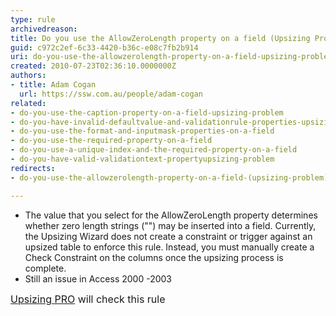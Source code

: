 ```yaml
---
type: rule
archivedreason: 
title: Do you use the AllowZeroLength property on a field (Upsizing Problem)?
guid: c972c2ef-6c33-4420-b36c-e08c7fb2b914
uri: do-you-use-the-allowzerolength-property-on-a-field-upsizing-problem
created: 2010-07-23T02:36:10.0000000Z
authors:
- title: Adam Cogan
  url: https://ssw.com.au/people/adam-cogan
related:
- do-you-use-the-caption-property-on-a-field-upsizing-problem
- do-you-have-invalid-defaultvalue-and-validationrule-properties-upsizing-problem
- do-you-use-the-format-and-inputmask-properties-on-a-field
- do-you-use-the-required-property-on-a-field
- do-you-use-a-unique-index-and-the-required-property-on-a-field
- do-you-have-valid-validationtext-propertyupsizing-problem
redirects:
- do-you-use-the-allowzerolength-property-on-a-field-(upsizing-problem)

---
```




  <ul>
    <li>The value that you select for the AllowZeroLength property determines whether zero length strings (&quot;&quot;) may be inserted into a field. Currently, the Upsizing Wizard does not create a constraint or trigger against an upsized table to enforce this rule. Instead, you must manually create a Check Constraint on the columns once the upsizing process is complete. </li>
    <li>Still an issue in Access 2000 -2003 </li>
</ul>
<font class="ms-rteCustom-YellowBorderBox" size="+0"><a href="http&#58;//www.ssw.com.au/ssw/UpsizingPRO">Upsizing PRO</a> will check this rule </font>

<br><excerpt class='endintro'></excerpt><br>



